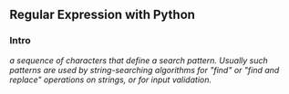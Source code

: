 <h2>Regular Expression with Python</h2>
<h3>Intro</h3>
<p><i>a sequence of characters that define a search pattern. Usually such patterns are used by string-searching algorithms for "find" or "find and replace" operations on strings, or for input validation.</i></p>
